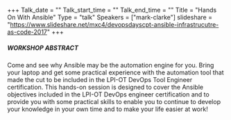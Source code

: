 +++
Talk_date = ""
Talk_start_time = ""
Talk_end_time = ""
Title = "Hands On With Ansible"
Type = "talk"
Speakers = ["mark-clarke"]
slideshare = "https://www.slideshare.net/mxc4/devopsdayscpt-ansible-infrastrucutre-as-code-2017"
+++

##### WORKSHOP ABSTRACT

Come and see why Ansible may be the automation engine for you. Bring your laptop and get some practical experience with the automation tool that made the cut to be included in the LPI-OT DevOps Tool Engineer certification. This hands-on session is designed to cover the Ansible objectives  included in the  LPI-OT DevOps engineer certification and to provide you with some practical skills to enable you to continue to develop your knowledge in your own time and to make your life easier at work!
